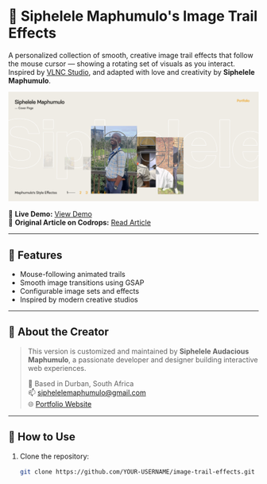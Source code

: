 # 🎨 Siphelele Maphumulo's Image Trail Effects

A personalized collection of smooth, creative image trail effects that follow the mouse cursor — showing a rotating set of visuals as you interact. Inspired by [VLNC Studio](http://www.vlnc.studio), and adapted with love and creativity by **Siphelele Maphumulo**.

![Siphelele's Image Trail Effects](https://raw.githubusercontent.com/Siphelele-Maphumulo/CoverPage/refs/heads/main/Screenshot.png)

🧪 **Live Demo:** [View Demo](https://tympanus.net/Development/ImageTrailEffects/)  
📝 **Original Article on Codrops:** [Read Article](https://tympanus.net/codrops/?p=42696)

---

## 🚀 Features

- Mouse-following animated trails
- Smooth image transitions using GSAP
- Configurable image sets and effects
- Inspired by modern creative studios

---

## 👤 About the Creator

> This version is customized and maintained by **Siphelele Audacious Maphumulo**, a passionate developer and designer building interactive web experiences.  
>
> 📍 Based in Durban, South Africa  
> 📫 [siphelelemaphumulo@gmail.com](mailto:siphelelemaphumulo@gmail.com)  
> 🌐 [Portfolio Website](https://siphelele-maphumulo.github.io/Portfolio/)

---

## 🔧 How to Use

1. Clone the repository:
   ```bash
   git clone https://github.com/YOUR-USERNAME/image-trail-effects.git
